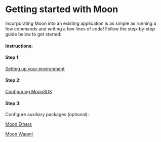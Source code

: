 # Getting started with Moon

Incorporating Moon into an existing application is as simple as running a few commands and writing a few lines of code! Follow the step-by-step guide below to get started:

#### Instructions:

#### Step 1:

[Setting up your environment](setting-up-your-environment-32b57ad944024d15820170ee8ae42214.md)

#### Step 2:

[Configuring MoonSDK](configuring-moonsdk-e55c9e70464c4515ae898ff3cc1a9a1d.md)

#### Step 3:

Configure auxiliary packages (optional):

[Moon Ethers](../additional-moon-packages-7ca327c0bb2846d88b8ba5bc6caeaead/moon-ethers-f381fbf881c647e1aab3d43fb4ad0600/)

[Moon Wagmi](../additional-moon-packages-7ca327c0bb2846d88b8ba5bc6caeaead/moon-wagmi-3d44fd4699594c2397129482dc52589f.md)
